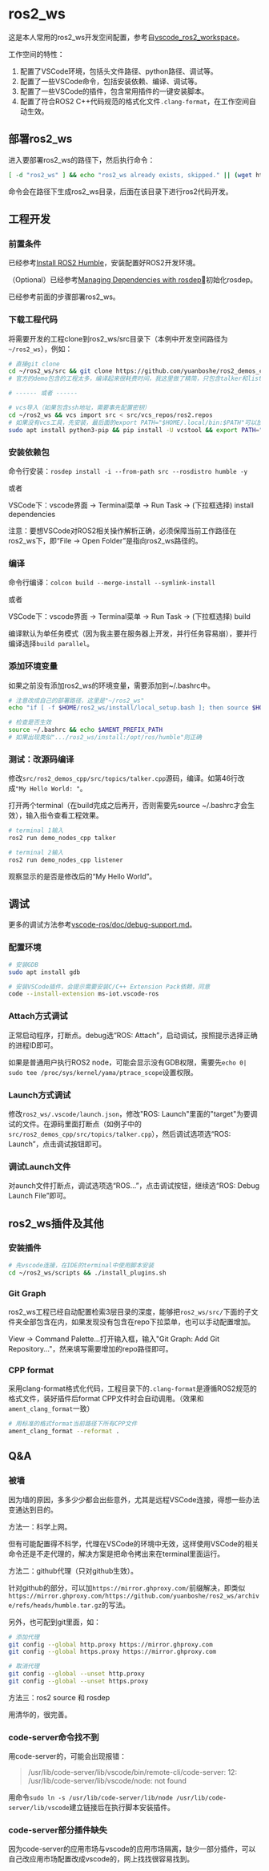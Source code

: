 # ros2_ws

这是本人常用的ros2_ws开发空间配置，参考自[vscode_ros2_workspace](https://github.com/athackst/vscode_ros2_workspace)。

工作空间的特性：
1. 配置了VSCode环境，包括头文件路径、python路径、调试等。
2. 配置了一些VSCode命令，包括安装依赖、编译、调试等。
3. 配置了一些VSCode的插件，包含常用插件的一键安装脚本。
4. 配置了符合ROS2 C++代码规范的格式化文件`.clang-format`，在工作空间自动生效。

## 部署ros2_ws

进入要部署ros2_ws的路径下，然后执行命令：

```bash
[ -d "ros2_ws" ] && echo "ros2_ws already exists, skipped." || (wget https://github.com/yuanboshe/ros2_ws/archive/refs/heads/humble.tar.gz && tar -zxvf humble.tar.gz && mv ros2_ws-humble ros2_ws && rm humble.tar.gz)
```

命令会在路径下生成ros2_ws目录，后面在该目录下进行ros2代码开发。

## 工程开发

### 前置条件

已经参考[Install ROS2 Humble](https://docs.ros.org/en/humble/Installation/Ubuntu-Install-Debs.html)，安装配置好ROS2开发环境。

（Optional）已经参考[Managing Dependencies with rosdep](https://docs.ros.org/en/humble/Tutorials/Intermediate/Rosdep.html)初始化rosdep。

已经参考前面的步骤部署ros2_ws。

### 下载工程代码

将需要开发的工程clone到ros2_ws/src目录下（本例中开发空间路径为`~/ros2_ws`），例如：

```bash
# 直接git clone
cd ~/ros2_ws/src && git clone https://github.com/yuanboshe/ros2_demos_cpp.git #填写自己的远程库地址
# 官方的demo包含的工程太多，编译起来很耗费时间，我这里做了精简，只包含talker和listener

# ------ 或者 ------

# vcs导入（如果包含ssh地址，需要事先配置密钥）
cd ~/ros2_ws && vcs import src < src/vcs_repos/ros2.repos
# 如果没有vcs工具，先安装，最后面的export PATH="$HOME/.local/bin:$PATH"可以放入~/.bashrc
sudo apt install python3-pip && pip install -U vcstool && export PATH="$HOME/.local/bin:$PATH"
```

### 安装依赖包

命令行安装：`rosdep install -i --from-path src --rosdistro humble -y`

或者

VSCode下：vscode界面 -> Terminal菜单 -> Run Task -> (下拉框选择) install dependencies

注意：要想VSCode对ROS2相关操作解析正确，必须保障当前工作路径在ros2_ws下，即“File -> Open Folder”是指向ros2_ws路径的。

### 编译

命令行编译：`colcon build --merge-install --symlink-install`

或者

VSCode下：vscode界面 -> Terminal菜单 -> Run Task -> (下拉框选择) build

编译默认为单任务模式（因为我主要在服务器上开发，并行任务容易崩），要并行编译选择`build parallel`。

### 添加环境变量

如果之前没有添加ros2_ws的环境变量，需要添加到~/.bashrc中。

```bash
# 注意改成自己的部署路径，这里是"~/ros2_ws"
echo "if [ -f $HOME/ros2_ws/install/local_setup.bash ]; then source $HOME/ros2_ws/install/local_setup.bash; fi" >> ~/.bashrc

# 检查是否生效
source ~/.bashrc && echo $AMENT_PREFIX_PATH
# 如果出现类似".../ros2_ws/install:/opt/ros/humble"则正确
```

### 测试：改源码编译

修改`src/ros2_demos_cpp/src/topics/talker.cpp`源码，编译。如第46行改成`"My Hello World: "`。

打开两个terminal（在build完成之后再开，否则需要先source ~/.bashrc才会生效），输入指令查看工程效果。

```bash
# terminal 1输入
ros2 run demo_nodes_cpp talker

# terminal 2输入
ros2 run demo_nodes_cpp listener
```

观察显示的是否是修改后的“My Hello World”。

## 调试

更多的调试方法参考[vscode-ros/doc/debug-support.md](https://github.com/ms-iot/vscode-ros/blob/master/doc/debug-support.md)。

### 配置环境

```bash
# 安装GDB
sudo apt install gdb

# 安装VSCode插件，会提示需要安装C/C++ Extension Pack依赖，同意
code --install-extension ms-iot.vscode-ros
```

### Attach方式调试

正常启动程序，打断点。debug选“ROS: Attach”，启动调试，按照提示选择正确的进程ID即可。

如果是普通用户执行ROS2 node，可能会显示没有GDB权限，需要先`echo 0| sudo tee /proc/sys/kernel/yama/ptrace_scope`设置权限。

### Launch方式调试

修改`ros2_ws/.vscode/launch.json`，修改"ROS: Launch"里面的"target"为要调试的文件。在源码里面打断点（如例子中的`src/ros2_demos_cpp/src/topics/talker.cpp`），然后调试选项选“ROS: Launch”，点击调试按钮即可。

### 调试Launch文件

对aunch文件打断点，调试选项选“ROS...”，点击调试按钮，继续选“ROS: Debug Launch File”即可。

## ros2_ws插件及其他

### 安装插件

```bash
# 先vscode连接，在IDE的terminal中使用脚本安装
cd ~/ros2_ws/scripts && ./install_plugins.sh
```

### Git Graph

ros2_ws工程已经自动配置检索3层目录的深度，能够把`ros2_ws/src/`下面的子文件夹全部包含在内，如果发现没有包含在repo下拉菜单，也可以手动配置增加。

View -> Command Palette...打开输入框，输入"Git Graph: Add Git Repository..."，然来填写需要增加的repo路径即可。

### CPP format

采用clang-format格式化代码，工程目录下的`.clang-format`是遵循ROS2规范的格式文件，装好插件后format CPP文件时会自动调用。（效果和`ament_clang_format`一致）

```bash
# 用标准的格式format当前路径下所有CPP文件
ament_clang_format --reformat .
```

## Q&A

### 被墙

因为墙的原因，多多少少都会出些意外，尤其是远程VSCode连接，得想一些办法变通达到目的。

方法一：科学上网。

但有可能配置得不科学，代理在VSCode的环境中无效，这样使用VSCode的相关命令还是不走代理的，解决方案是把命令拷出来在terminal里面运行。

方法二：github代理（只对github生效）。

针对github的部分，可以加`https://mirror.ghproxy.com/`前缀解决，即类似`https://mirror.ghproxy.com/https://github.com/yuanboshe/ros2_ws/archive/refs/heads/humble.tar.gz`的写法。

另外，也可配到git里面，如：

```bash
# 添加代理
git config --global http.proxy https://mirror.ghproxy.com
git config --global https.proxy https://mirror.ghproxy.com

# 取消代理
git config --global --unset http.proxy
git config --global --unset https.proxy
```

方法三：ros2 source 和 rosdep

用清华的，很完善。

### code-server命令找不到

用code-server的，可能会出现报错：

> /usr/lib/code-server/lib/vscode/bin/remote-cli/code-server: 12: /usr/lib/code-server/lib/vscode/node: not found

用命令`sudo ln -s /usr/lib/code-server/lib/node /usr/lib/code-server/lib/vscode`建立链接后在执行脚本安装插件。

### code-server部分插件缺失

因为code-server的应用市场与vscode的应用市场隔离，缺少一部分插件，可以自己改应用市场配置改成vscode的，网上找找很容易找到。
